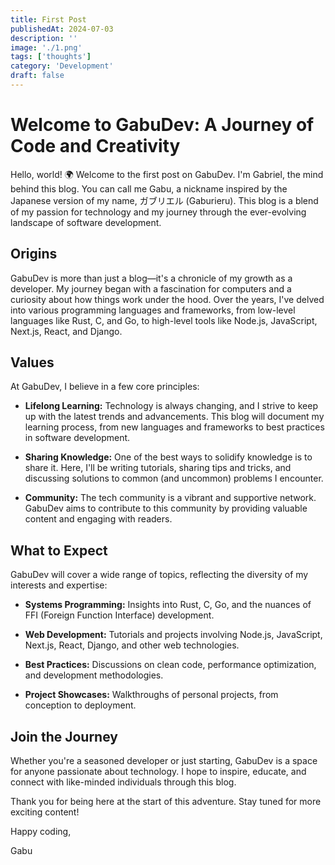 ```yaml
---
title: First Post
publishedAt: 2024-07-03
description: ''
image: './1.png'
tags: ['thoughts']
category: 'Development'
draft: false 
---
```


# Welcome to GabuDev: A Journey of Code and Creativity

Hello, world! 🌍 Welcome to the first post on GabuDev. I'm Gabriel, the mind behind this blog. You can call me Gabu, a nickname inspired by the Japanese version of my name, ガブリエル (Gaburieru). This blog is a blend of my passion for technology and my journey through the ever-evolving landscape of software development.

## Origins

GabuDev is more than just a blog—it's a chronicle of my growth as a developer. My journey began with a fascination for computers and a curiosity about how things work under the hood. Over the years, I've delved into various programming languages and frameworks, from low-level languages like Rust, C, and Go, to high-level tools like Node.js, JavaScript, Next.js, React, and Django.


## Values

At GabuDev, I believe in a few core principles:


- **Lifelong Learning:** Technology is always changing, and I strive to keep up with the latest trends and advancements. This blog will document my learning process, from new languages and frameworks to best practices in software development.

- **Sharing Knowledge:** One of the best ways to solidify knowledge is to share it. Here, I'll be writing tutorials, sharing tips and tricks, and discussing solutions to common (and uncommon) problems I encounter.

- **Community:** The tech community is a vibrant and supportive network. GabuDev aims to contribute to this community by providing valuable content and engaging with readers.

## What to Expect

GabuDev will cover a wide range of topics, reflecting the diversity of my interests and expertise:

- **Systems Programming:** Insights into Rust, C, Go, and the nuances of FFI (Foreign Function Interface) development.

- **Web Development:** Tutorials and projects involving Node.js, JavaScript, Next.js, React, Django, and other web technologies.
- **Best Practices:** Discussions on clean code, performance optimization, and development methodologies.
- **Project Showcases:** Walkthroughs of personal projects, from conception to deployment.

## Join the Journey

Whether you're a seasoned developer or just starting, GabuDev is a space for anyone passionate about technology. I hope to inspire, educate, and connect with like-minded individuals through this blog.

Thank you for being here at the start of this adventure. Stay tuned for more exciting content!


Happy coding,

Gabu
